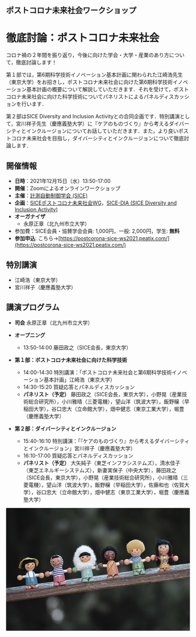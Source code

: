 ## ポストコロナ未来社会ワークショップ
# 徹底討論：ポストコロナ未来社会

コロナ禍の２年間を振り返り，今後に向けた学会・大学・産業のあり方について，徹底討論します！

第１部では，第6期科学技術イノベーション基本計画に関わられた江崎浩先生（東京大学）をお招きし，ポストコロナ未来社会に向けた第6期科学技術イノベーション基本計画の概要について解説していただきます．それを受けて，ポストコロナ未来社会に向けた科学技術についてパネリストによるパネルディスカッションを行います．

第２部はSICE Diversity and Inclusion Activityとの合同企画です．特別講演として，宮川祥子先生（慶應義塾大学）に『ケアのものづくり』から考えるダイバーシティとインクルージョンについてお話していただきます．また，より良いポストコロナ未来社会を目指し，ダイバーシティとインクルージョンについて徹底討論します．

## 開催情報
- **日時**：2021年12月15日（水）13:50-17:00
- **開催**：Zoomによるオンラインワークショップ
- **主催**：[計測自動制御学会 (SICE)](https://www.sice.jp)
- **企画**：[SICEポストコロナ未来社会WG](https://postcorona-sice.github.io/index_jp.html)，[SICE-DIA (SICE Diversity and Inclusion Activity)](https://www.sice.jp/about/sdia.html)
- **オーガナイザ**
  - 永原正章（北九州市立大学）
- 参加費：SICE会員・協賛学会会員: 1,000円，一般: 2,000円，学生: **無料**
- **参加申込**: こちら→[https://postcorona-sice-ws2021.peatix.com/](https://postcorona-sice-ws2021.peatix.com/)

## 特別講演
- 江崎浩（東京大学）
- 宮川祥子（慶應義塾大学）

## 講演プログラム
- **司会** 永原正章（北九州市立大学）
- **オープニング**
  - 13:50-14:00 藤田政之（SICE会長，東京大学）
- **第１部：ポストコロナ未来社会に向けた科学技術**
  - 14:00-14:30 特別講演：「ポストコロナ未来社会と第6期科学技術イノベーション基本計画」江崎浩（東京大学）
  - 14:30-15:20 質疑応答とパネルディスカッション
  - **パネリスト（予定）** 藤田政之（SICE会長，東京大学），小野晃（産業技術総合研究所），小川雅晴（三菱電機），望山洋（筑波大学），飯野穣（早稲田大学），谷口忠大（立命館大学），畑中健志（東京工業大学），堀豊（慶應義塾大学）

- **第２部：ダイバーシティとインクルージョン**
  - 15:40-16:10 特別講演：「『ケアのものづくり』から考えるダイバーシティとインクルージョン」宮川祥子（慶應義塾大学）
  - 16:10-17:00 質疑応答とパネルディスカッション
  - **パネリスト（予定）** 大矢純子（東芝インフラシステムズ），清水佳子（東芝エネルギーシステムズ），新妻実保子（中央大学），藤田政之（SICE会長，東京大学），小野晃（産業技術総合研究所），小川雅晴（三菱電機），望山洋（筑波大学），飯野穣（早稲田大学），佐藤和也（佐賀大学），谷口忠大（立命館大学），畑中健志（東京工業大学），堀豊（慶應義塾大学）

![Postcorona Workshop](./diversity_s.jpeg)
